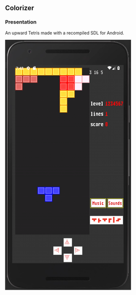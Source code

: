 ## Colorizer

### Presentation

An upward Tetris made with a recompiled SDL for Android.


![alt text](https://github.com/rodolphe74/SDLTetris/blob/master/tetris.png)
